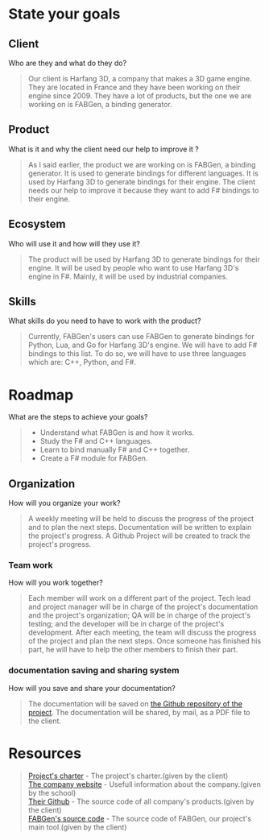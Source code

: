 # State your goals​

## Client

Who are they and what do they do?
> Our client is Harfang 3D, a company that makes a 3D game engine. They are located in France and they have been working on their engine since 2009. They have a lot of products, but the one we are working on is FABGen, a binding generator.

## Product

​What is it and why the client need our help to improve it ?
> As I said earlier, the product we are working on is FABGen, a binding generator. It is used to generate bindings for different languages. It is used by Harfang 3D to generate bindings for their engine. The client needs our help to improve it because they want to add F# bindings to their engine.

## Ecosystem

​Who will use it and how will they use it?
> The product will be used by Harfang 3D to generate bindings for their engine. It will be used by people who want to use Harfang 3D's engine in F#. Mainly, it will be used by industrial companies.

## Skills

​What skills do you need to have to work with the product?
> Currently, FABGen's users can use FABGen to generate bindings for Python, Lua, and Go for Harfang 3D's engine. 
> We will have to add F# bindings to this list. To do so, we will have to use three languages which are: C++, Python, and F#.

# Roadmap

What are the steps to achieve your goals?

> - Understand what FABGen is and how it works.
> - Study the F# and C++ languages.
> - Learn to bind manually F# and C++ together.
> - Create a F# module for FABGen.

## Organization

​How will you organize your work?
> A weekly meeting will be held to discuss the progress of the project and to plan the next steps.
> Documentation will be written to explain the project's progress.
> A Github Project will be created to track the project's progress.

### Team work

​How will you work together?
> Each member will work on a different part of the project. Tech lead and project manager will be in charge of the project's documentation and the project's organization; QA will be in charge of the project's testing; and the developer will be in charge of the project's development.
> After each meeting, the team will discuss the progress of the project and plan the next steps.
> Once someone has finished his part, he will have to help the other members to finish their part.

### documentation saving and sharing system

​How will you save and share your documentation?
> The documentation will be saved on [the Github repository of the project](https://github.com/algosup/2022-2023-project-3-harfang3d-binding-Project-4-group).
> The documentation will be shared, by mail, as a PDF file to the client.

# Resources

> [Project's charter](https://github.com/harfang3d/algosup-binding-project) - The project's charter.(given by the client) <br>
[The company website](https://www.harfang3d.com/en_US/about) - Usefull information about the company.(given by the school) <br>
[Their Github](https://github.com/harfang3d/harfang3d) - The source code of all company's products.(given by the client) <br>
[FABGen's source code](https://github.com/ejulien/FABGen) - The source code of FABGen, our project's main tool.(given by the client)
